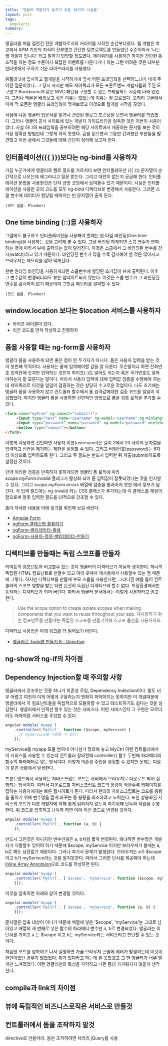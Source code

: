 ```yaml
---
title: '앵귤러 개발자가 놓치기 쉬운 10가지 사실들'
layout: post
tags:
  angularjs
summary:
---
```


앵귤러를 처음 접한건 전문 개발자로서의 커리어를 시작한 순간부터였다. 웹 개발은 학교에서 APM 기반의 지식이 전부였고 간단한 텀프로젝트를 만들었던 수준이라서 '나는 웹 개발자 입니다' 라고 말하기 민망할 정도였다. 제이쿼리를 사용하긴 하지만 간단한 돔 조작을 하는 정도 수준이지 복잡한 이벤트를 다룬다거나 하는 그런 어려운 것은 대부분 인터넷에서 구하기 쉬운 라이브러리를 사용했다.

위플래닛에 입사하고 웹개발을 시작하기에 앞서 어떤 프레임웍을 선택하느냐가 네게 주어진 질문이었다. 그 당시 까지만 해도 제이쿼리가 모든 프론트엔드 개발자들의 주된 도구였고 BackboneJS 같은 MVC 패턴을 구현할 수 있는 프레임웍도 시중에 나와 있었다. 그러나 백본을 배워보고 싶은 이유는 없었는데 이유는 잘 모르겠다. 오히려 구글에서 이제 막 오픈한 앵귤러 프레임웍이 멋져보였고 이것으로 웹개발 시작을 끊었다.

서점에 나온 앵귤러 입문서를 읽거나 관련된 블로그 포스팅을 보면서 앵귤러를 학습했다. 그러나 앵귤러 공식 사이트에 있는 개발자 가이드라인을 일독한 것은 이번이 처음이었다. 사실 하나의 프레임웍을 공부하려면 해당 사이트에서 제공하는 문서를 보는 것이 가장 정확한 방법인데 그렇게 하지 못했다. 글을 읽으면서 그동안 간과했던 부분들을 발견했고 이번 글에서 그것들에 대해 간단히 정리해 보고자 한다.


## 인터폴레이션({{ }})보다는 ng-bind를 사용하자

가끔 누군가에게 앵귤러로 헬로 월드를 가르치다 보면 인터폴레이션 ({{ }}) 문자열이 순간적으로 나오는데 왜그러냐고 질문 받는다. 그리고 대안이 없는지 궁금해 한다. 인터폴레이션 문법을 사용한것은 단지 금방 코딩해서 보여줄수 있기 때문이다. 사실은 인터폴레이션을 사용한 곳의 코드를 모두 ng-bind 디렉티브로 변경해서 사용한다. 그러면 스콥 변수에 데이터가 할당될 때까지는 빈 문자열이 출력 된다.

```
(코드 샘플. Plunker)
```

## One time binding (::)을 사용하자

그럼에도 불구하고 인터폴레이션을 사용해야 할때는 원 타임 바인딩(One time binding)을 사용하는 것을 고려해 볼 수 있다. 그냥 바인딩 하게되면 스콥 변수가 변화하는 것에 따라서 뷰에 출력되는 값이 달라진다. 이것은 스콥에서 그 바인딩된 변수를 감시(watch)하고 있기 때문이다. 바인딩된 변수가 많을 수록 감시해야 할 것은 많아지고 브라우져는 메모리를 잡아 먹게된다.

한번 원타임 바인딩을 사용하게되면 스콥변수에 할당된 초기값이 뷰에 출력된다. 이후 그 변수값이 변경되더라도 뷰는 업데이트되지 않는다. 이것은 스콥 변수가 그 바인딩된 변수를 감시하지 않기 때문이며 그만큼 메모리를 절약할 수 있다.

```
(코드 샘플. Plunker)
```


## window.location 보다는 $location 서비스를 사용하자

* 라이프 싸이클이 있다.
* 이건 코드를 먼저 작성하고 진행하자


## 폼을 사용할 때는 ng-form을 사용하자

앵귤러 폼을 사용하게 되면 좋은 점이 한 두가지가 아니다. 폼은 사용자 입력을 받는 것이 첫번째 목적이다. 사용자는 폼에 입력해야할 값을 잘 모른다. 무슨말이냐 하면 전화번호 입력란에 숫자만 입력하는 것인지 하이프(-)도 넣어도 되는지 혹은 국가번호도 넣어야하는지 잘 모른다는 말이다. 따라서 사용자 입력에 대해 입력값 검증을 수행해야 하는데 제이쿼리로 이것을 일일이 검증하는 것은 상당히 수고로운 작업이다. 나도 초기에는 앵귤러 폼을 사용하지 않고 컨트롤러 함수에서 폼 입력값에대한 검증 코드를 일일이 작성했었다. 하지만 앵귤러 폼을 사용하면 선언적인 방법으로 폼을 검증 로직을 추가할 수 있다.

```html
<form name=“myFrom” ng-submit=“submit()”>
     <input type=“text” name="username" ng-model="username" ng-minlength=“2” ng-maxlength=“20” ng-trim=“true” required/>
     <input type=“password” name="password" ng-model="password" minlength=“6” required />
     <button type=“submit”></button>
</form>
```

이렇게 사용하면 선언하면 사용자 이름(username)은 길이 2에서 20 사이의 문자열을 입력하고 빈칸을 제거하는 제한을 설정할 수 있다. 그리고 비밀번호(password)는 6자리 이상으로 입력하도록 한다. 그리고 두 필드는 반드시 입력한 뒤 제출(submit)하도록 설정한 것이다.

만약 이러한 검증을 만족하지 못하게되면 앵귤러 폼 로직에 따라 $scope.myForm.$invalid 플래그가 활성화 되어 폼 입력값이 잘못되었다는 것을 인지할 수 있다. 그리고 $scope.myForm.$errors 배열에 검증을 통과하지 못한 에러 정보가 담긴다. 각 입력 필드에는 ng-invalid 라는 CSS 클래스가 추가되는데 이 클래스를 재정의 함으로써 잘못 입력한 필드를 UI적으로 강조할 수 있다.

좀더 자세한 내용을 아래 링크를 확인해 보길 바란다.

* [Angular Form](/angular-form)
* [ngForm 클래스명 활용하기](/ngform-클래스명-활용하기)
* [ngForm-밸리데이터-활용](/ngform-밸리데이터-활용)
* [ngForm-사용자-정의-밸리데이터-만들기](ngform-사용자-정의-밸리데이터-만들기)


## 디렉티브를 만들때는 독립 스코프를 만들자

리엑트의 컴포넌트와 비교할수 있는 것이 앵귤러의 디렉티브가 아닐까 생각한다. 하나의 독립된 HTML 컴포넌트로 만들수 있고 여러 곳에서 재사용해서 사용할수 있는 점 때문에 그렇다. 하지만 디렉티브를 만들때 부모 스콥을 사용한다면, 그러니깐 예를 들어 컨트롤러의 스코프 영향을 받는 다면 온전히 독립된 디렉티브라 할수 없다. 특정환경에서만 동작하는 디렉티브가 되어 버린다. 따라서 앵귤러 문서에서는 이렇게 사용하라고 권고 한다.

> Use the scope option to create isolate scopes when making components that you want to reuse throughout your app.
재사용하기 위한 컴포넌트를 만들때는 독립된 스코프를 만들기위해 스코프 옵션을 사용하세요.

디렉티브 사용법은 아래 링크를 더 읽어보기 바란다.

* [앵귤러로 Todo앱 만들기 8 - Directive](/lectures/todomvc-angular/8/)


## ng-show와 ng-if의 차이점


## Dependency Injection할 때 주의할 사항

앵귤러에서 강조하는 것중 하나가 의존성 주입, Dependency Indection이다. 말도 너무 어렵고 여전히 이게 어떻게 구동하는지 명확히 파악하지는 못하지만 이 개념때문에 앵귤러에서 각 컴포넌트들을 독립적으로 모듈화할 수 있고 테스트하기도 쉽다는 것을 실감한다. 앵귤러에서 인젝션 할수 있는 것은 서비스다. 어떤 서비스인지 그 구현은 모르더라도 아래처럼 서비스를 주입할 수 있다.

```javascript
angular.module('myapp')
    .controller('MyCtrl', function ($scope, myService) {
      // myService를 사용할 수 있다.
    });
```

myService를 myapp 모듈 범위내 어디선가 정의해 놓고 MyCtrl 이란 컨트롤러에서 이 서비스를 사용할 수 있는데 컨트롤러 정의할때 controller() 함수 두번째 파라매터의 함수의 파라매터로 넣는 방식이다. 이렇게 의존성 주입을 설정할 수 있지만 문제는 다음과 같은 상황에서 발생한다.

프론트엔드에서 사용하는 자바스크립트 코드는 서버에서 브라우져로 다운로드 되어 실행되는 방식이다. 따라서 다운로드할 자비스크립트 코드의 용량이 적을수록 웹페이지를 접하는 사용자에게는 빠른 웹사이트가 된다. 따라서 현대의 자바스크립트는 코드를 용량을 줄이기 위해 변수명을 짦게 바꾸는 등 용량을 최소하려고 노력한다. 또한 상용화된 서비스의 코드가 다른 개발자에 의해 쉽게 읽혀지지 않도록 하기위해 난독화 작업을 수행한다. 위 코드를 압축하고 난독화 하면 아마 이런 코드로 변경될 것이다.

```javascript
angular.module('myapp')
    .controller('MyCtrl', function (a, b) {
    });
```

반드시 그런것은 아니지만 변수만큼은 a, b처럼 짧게 변경된다. 왜냐하면 변수명은 개발자가 식별할수 있어야 하기 때문에 $scope, myService 이지만 브라우져가 볼때는 a, b로 해도 상관없기 때문이다. 그러나 여기서 문제가 발생한다. 브라우져는 a가 $scope이고 b가 mySerivce라는 것을 알지못한다. 따라서 그러한 단서를 제공해야 하는데 [Inline Array Annotaion](https://docs.angularjs.org/guide/di#inline-array-annotation)으로 코드를 작성하면 된다.

```javascript
angular.module('myapp')
    .controller('MyCtrl', ['$scope', 'myService', function ($scope, myService) {
    }]);
```

이것을 압축하면 아래와 같이 변경될 것이다.

```javascript
angular.module('myapp')
    .controller('MyCtrl', ['$scope', 'myService', function (a, b) {
    }]);
```

문자열은 압축 대상이 아니기 때문에 배열에 넣은 '$scope', 'myService'는 그대로 남아있고 배열의 세 번째로 넣은 함수의 파라매터 변수만 a, b로 변경되었다. 앵귤러는 이 단서를 가지고 a 는 $scope 이고 b는 myService라는 서비스라고 판단할 수 있는 것이다.

처음엔 코드를 압축하고 나서 실행하면 가끔 브라우져 콘솔에 에러가 발생하는데 이것이 원인이었던 경우가 많았었다. 뭐가 없다라고 하는데 잘 못찼겠고 그 땐 앵귤러가 너무 멀게만 느겨졌었다. 이런 앵귤러만의 특성을 파악하고 나면 좀더 가까워지지 않을까 생각한다.


## compile과 link의 차이점


## 뷰에 독립적인 비즈니스로직은 서비스로 만들것


## 컨트롤러에서 돔을 조작하지 말것

directive로 만들어라.
돔만 조작하려면 차라리 jQuery를 사용
